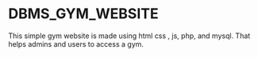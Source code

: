 # DBMS_GYM_WEBSITE
This simple gym website is made using html css , js, php, and mysql. That helps admins and users to access a gym.
